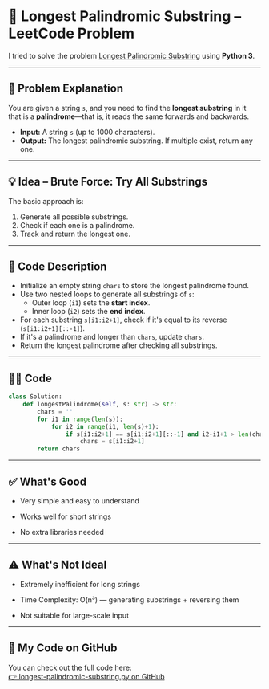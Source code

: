 # 🔁 Longest Palindromic Substring – LeetCode Problem

I tried to solve the problem [Longest Palindromic Substring](https://leetcode.com/problems/longest-palindromic-substring/description/) using **Python 3**.

---

## 🚀 Problem Explanation

You are given a string `s`, and you need to find the **longest substring** in it that is a **palindrome**—that is, it reads the same forwards and backwards.

- **Input:** A string `s` (up to 1000 characters).
- **Output:** The longest palindromic substring. If multiple exist, return any one.

---

## 💡 Idea – Brute Force: Try All Substrings

The basic approach is:
1. Generate all possible substrings.
2. Check if each one is a palindrome.
3. Track and return the longest one.

---

## 🧠 Code Description

- Initialize an empty string `chars` to store the longest palindrome found.
- Use two nested loops to generate all substrings of `s`:
  - Outer loop (`i1`) sets the **start index**.
  - Inner loop (`i2`) sets the **end index**.
- For each substring `s[i1:i2+1]`, check if it's equal to its reverse (`s[i1:i2+1][::-1]`).
- If it's a palindrome and longer than `chars`, update `chars`.
- Return the longest palindrome after checking all substrings.

---

## 🧑‍💻 Code

```python
class Solution:
    def longestPalindrome(self, s: str) -> str:
        chars = ''
        for i1 in range(len(s)):
            for i2 in range(i1, len(s)+1):
                if s[i1:i2+1] == s[i1:i2+1][::-1] and i2-i1+1 > len(chars):
                    chars = s[i1:i2+1]
        return chars
```

---

## ✅ What's Good

- Very simple and easy to understand

- Works well for short strings

- No extra libraries needed



---

## ⚠️ What's Not Ideal

- Extremely inefficient for long strings

- Time Complexity: O(n³) — generating substrings + reversing them

- Not suitable for large-scale input


---

## 🔗 My Code on GitHub
You can check out the full code here:  
[👉 longest-palindromic-substring.py on GitHub](https://github.com/alikhmahdi/LeetCode/blob/main/longest-palindromic-substring.py)
